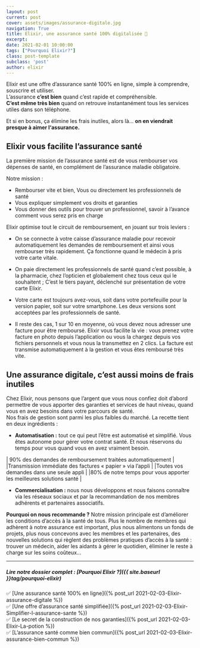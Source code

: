 ```yaml
---
layout: post
current: post
cover: assets/images/assurance-digitale.jpg
navigation: True
title: Elixir, une assurance santé 100% digitalisée 👀
excerpt:
date: 2021-02-01 10:00:00
tags: ["Pourquoi Elixir?"]
class: post-template
subclass: 'post'
author: elixir
---
```


Elixir est une offre d’assurance santé 100% en ligne, simple à comprendre, souscrire et utiliser.   
L’assurance **c’est bien** quand c’est rapide et compréhensible.   
**C’est même très bien** quand on retrouve instantanément tous les services utiles dans son téléphone.

Et si en bonus, ça élimine les frais inutiles, alors là... **on en viendrait presque à aimer l‘assurance.**

## Elixir vous facilite l’assurance santé
La première mission de l’assurance santé est de vous rembourser vos dépenses de santé, en complément de l’assurance maladie obligatoire.

Notre mission :
- Rembourser vite et bien, Vous ou directement les professionnels de santé
- Vous expliquer simplement vos droits et garanties
- Vous donner des outils pour trouver un professionnel, savoir à l’avance comment vous serez pris en charge

Elixir optimise tout le circuit de remboursement, en jouant sur trois leviers :

- On se connecte à votre caisse d’assurance maladie pour recevoir automatiquement les demandes de remboursement et ainsi vous rembourser très rapidement. Ça fonctionne quand le médecin à pris votre carte vitale.
- On paie directement les professionnels de santé quand c’est possible, à la pharmacie, chez l’opticien et globalement chez tous ceux qui le souhaitent ; C’est le tiers payant, déclenché sur présentation de votre carte Elixir. 
- Votre carte est toujours avez-vous, soit dans votre portefeuille pour la version papier, soit sur votre smartphone. Les deux versions sont acceptées par les professionnels de santé.

- Il reste des cas, 1 sur 10 en moyenne, où vous devez nous adresser une facture pour être remboursé.   Elixir vous facilite la vie : vous prenez votre facture en photo depuis l’application ou vous la chargez depuis vos fichiers personnels et vous nous la transmettez en 2 clics. La facture est transmise automatiquement à la gestion et vous êtes remboursé très vite.

## Une assurance digitale, c’est aussi moins de frais inutiles

Chez Elixir, nous pensons que l’argent que vous nous confiez doit d’abord permettre de vous apporter des garanties et services de haut niveau, quand vous en avez besoins dans votre parcours de santé.  
Nos frais de gestion sont parmi les plus faibles du marché. La recette tient en deux ingrédients :
- **Automatisation :** tout ce qui peut l’être est automatisé et simplifié. Vous êtes autonome pour gérer votre contrat santé. Et nous réservons du temps pour vous quand vous en avez vraiment besoin.

| 90% des demandes de remboursement traitées automatiquement |
|Transmission immédiate des factures « papier » via l’appli |
|Toutes vos demandes dans une seule appli |	
|80% de notre temps pour vous apporter les meilleures solutions santé |

- **Commercialisation :** nous nous développons et nous faisons connaître via les réseaux sociaux et par la recommandation de nos membres adhérents et partenaires associatifs.

**Pourquoi on nous recommande ?** Notre mission principale est d’améliorer les conditions d’accès à la santé de tous. Plus le nombre de membres qui adhèrent à notre assurance est important, plus nous alimentons un fonds de projets, plus nous concevons avec les membres et les partenaires, des nouvelles solutions qui règlent des problèmes pratiques d’accès à la santé :  trouver un médecin, aider les aidants à gérer le quotidien, éliminer le reste à charge sur les soins coûteux...   

---
  
##### Lire notre dossier complet : [Pourquoi Elixir ?]({{ site.baseurl }}tag/pourquoi-elixir)

✅ [Une assurance santé 100% en ligne]({% post_url 2021-02-03-Elixir-assurance-digitale %})  
✅ [Une offre d’assurance santé simplifiée]({% post_url 2021-02-03-Elixir-Simplifier-l-assurance-sante %})  
✅ [Le secret de la construction de nos garanties]({% post_url 2021-02-03-Elixir-La-potion %})  
✅ [L’assurance santé comme bien commun]({% post_url 2021-02-03-Elixir-assurance-bien-commun %})  
